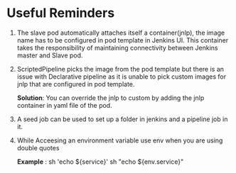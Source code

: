 # Useful Reminders

1. The slave pod automatically attaches itself a container(jnlp), the image name has to be configured in pod template in Jenkins UI. This container takes the responsibility of maintaining connectivity between Jenkins master and Slave pod.

2. ScriptedPipeline picks the image from the pod template but there is an issue with Declarative pipeline as it is unable to pick custom images for jnlp that are configured in pod template. 

   **Solution**: You can override the jnlp to custom by adding the jnlp container in yaml file of the pod.

3. A seed job can be used to set up a folder in jenkins and a pipeline job in it.

4. While Acceesing an environment variable use env when you are using double quotes

    **Example** :
   sh 'echo ${service}'
   sh "echo ${env.service}"
